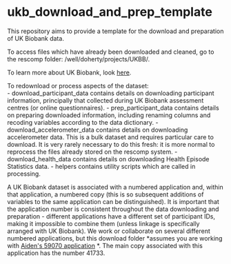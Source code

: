 # ukb_download_and_prep_template
This repository aims to provide a template for the download and preparation of UK Biobank data.

To access files which have already been downloaded and cleaned, go to the rescomp folder: /well/doherty/projects/UKBB/. 

To learn more about UK Biobank, look [here](https://biobank.ctsu.ox.ac.uk/crystal/exinfo.cgi).

To redownload or process aspects of the dataset:  
	- download_participant_data contains details on downloading participant information, principally that collected during UK Biobank assessment centres (or online questionnaires). 
	- prep_participant_data contains details on preparing downloaded information, including renaming columns and recoding variables according to the data dictionary. 
	- download_accelerometer_data contains details on downloading accelerometer data. This is a bulk dataset and requires particular care to download. It is very rarely necessary to do this fresh: it is more normal to reprocess the files already stored on the rescomp system. 
	- download_health_data contains details on downloading Health Episode Statistics data. 
	- helpers contains utility scripts which are called in processing. 

A UK Biobank dataset is associated with a numbered application and, within that application, a numbered copy (this is so subsequent additions of variables to the same application can be distinguished). It is important that the application number is consistent throughout the data downloading and preparation - different applications have a different set of participant IDs, making it impossible to combine them (unless linkage is specifically arranged with UK Biobank). We work or collaborate on several different numbered applications, but this download folder *assumes you are working with [Aiden's 59070 application](https://www.ukbiobank.ac.uk/2020/04/statistical-machine-learning-of-wearable-sensor-data-to-predict-disease-outcomes) *. The main copy associated with this application has the number 41733.  